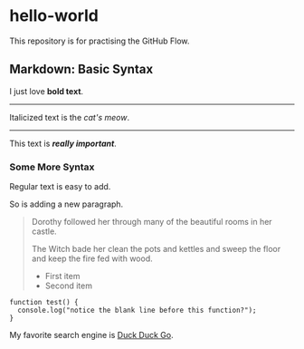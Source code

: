 # hello-world
This repository is for practising the GitHub Flow.

## Markdown: Basic Syntax
I just love **bold text**.

---

Italicized text is the *cat's meow*.

---

This text is ***really important***.

### Some More Syntax

Regular text is easy to add.

So is adding a new paragraph.

> Dorothy followed her through many of the beautiful rooms in her castle.
>
> The Witch bade her clean the pots and kettles and sweep the floor and keep the fire fed with wood.
> - First item
> - Second item

```
function test() {
  console.log("notice the blank line before this function?");
}
```

My favorite search engine is [Duck Duck Go](https://duckduckgo.com).
